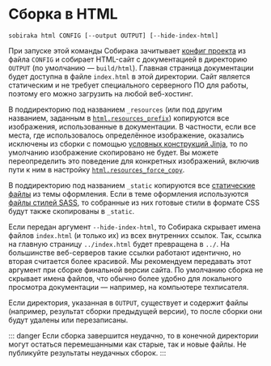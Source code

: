 # Сборка в HTML

```
sobiraka html CONFIG [--output OUTPUT] [--hide-index-html]
```

При запуске этой команды Собирака зачитывает [конфиг проекта](../5-reference/1-configuration.md) из файла `CONFIG` и собирает HTML-сайт с документацией в директорию `OUTPUT` (по умолчанию — `build/html`). Главная страница документации будет доступна в файле `index.html` в этой директории. Сайт является статическим и не требует специального серверного ПО для работы, поэтому его можно загрузить на любой веб-хостинг.

В поддиректорию под названием `_resources` (или под другим названием, заданным в [`html.resources_prefix`](../5-reference/1-configuration.md#volume.html.resources_prefix)) копируются все изображения, использованные в документации. В частности, если все места, где использовалось определённое изображение, оказались исключены из сборки с помощью [условных конструкций Jinja](../2-syntax/4-jinja.md#conditions), то по умолчанию изображение скопировано не будет. Вы можете переопределить это поведение для конкретных изображений, включив пути к ним в настройку [`html.resources_force_copy`](../5-reference/1-configuration.md#volume.html.resources_force_copy).

В поддиректорию под названием `_static` копируются все [статические файлы](../4-customization/1-html.md#static-files) из темы оформления. Если в теме оформления используются [файлы стилей SASS](../4-customization/1-html.md#sass), то собранные из них готовые стили в формате CSS будут также скопированы в `_static`.

Если передан аргумент `--hide-index-html`, то Собирака скрывает имена файлов `index.html` (и только их) из всех внутренних ссылок. Так, ссылка на главную страницу `../index.html` будет превращена в `../`. На большинстве веб-серверов такие ссылки работают идентично, но вторая считается более красивой. Мы рекомендуем передавать этот аргумент при сборке финальной версии сайта. По умолчанию сборка не скрывает имена файлов, что обычно более удобно для локального просмотра документации — например, на компьютере техписателя.

Если директория, указанная в `OUTPUT`, существует и содержит файлы (например, результат сборки предыдущей версии), то после сборки они будут удалены или перезаписаны.

::: danger
Если сборка завершится неудачно, то в конечной директории могут остаться перемешанными как старые, так и новые файлы. Не публикуйте результаты неудачных сборок.
:::
